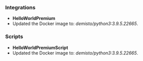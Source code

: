 ### Integrations
- __HelloWorldPremium__
- Updated the Docker image to: *demisto/python3:3.9.5.22665*.

### Scripts
- __HelloWorldPremiumScript__
- Updated the Docker image to: *demisto/python3:3.9.5.22665*.
